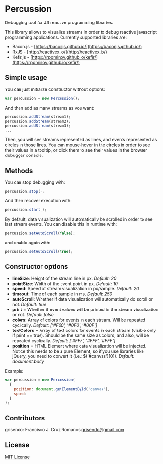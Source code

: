 # Percussion
Debugging tool for JS reactive programming libraries.

This library allows to visualize streams in order to debug reactive javascript programming applications. Currently supported libraries are:
* Bacon.js - [https://baconjs.github.io/](https://baconjs.github.io/)
* RxJS - [http://reactivex.io/](http://reactivex.io/)
* Kefir.js - [https://rpominov.github.io/kefir/](https://rpominov.github.io/kefir/)


## Simple usage

You can just initialize constructor without options:
```javascript
var percussion = new Percussion();
```

And then add as many streams as you want:
```javascript
percussion.addStream(stream1);
percussion.addStream(stream2);
percussion.addStream(stream3);
...
```
Then, you will see streams represented as lines, and events represented as circles in those lines. You can mouse-hover in the circles in order to see their values in a tooltip, or click them to see their values in the browser debugger console.

## Methods

You can stop debugging with:
```javascript
percussion.stop();
```

And then recover execution with:
```javascript
percussion.start();
```

By default, data visualization will automatically be scrolled in order to see last stream events. You can disable this in runtime with:
```javascript
percussion.setAutoScroll(false);
```
and enable again with:
```javascript
percussion.setAutoScroll(true);
```

## Constructor options

* **lineSize**: Height of the stream line in px. *Default: 20*
* **pointSize**: Width of the event point in px. *Default: 10*
* **speed**: Speed of stream visualization in px/sample. *Default: 20*
* **timeout**: Time of each sample in ms. *Default: 250*
* **autoScroll**: Whether if data visualization will automatically do scroll or not. *Default: true*
* **print** = Whether if event values will be printed in the stream visualization or not. *Default: false*
* **colors**: Array of colors for events in each stream. Will be repeated cyclically. *Default: ['#F00', '#0F0', '#00F']*
* **textColors** = Array of text colors for events in each stream (visible only if print == true). Should be the same size as colors, and also, will be repeated cyclically. *Default: ['#FFF', '#FFF', '#FFF']*
* **position** = HTML Element where data visualization will be injected. Notice this needs to be a pure Element, so if you use libraries like jQuery, you need to convert it (i.e.: $('#canvas')[0]). *Default: document.body*

Example:
```javascript
var percussion = new Percussion(
  {
    position: document.getElementById('canvas'),
    speed: 
  }
);
```

## Contributors

grisendo: Francisco J. Cruz Romanos <grisendo@gmail.com>

## License

[MIT License](http://en.wikipedia.org/wiki/MIT_License)
